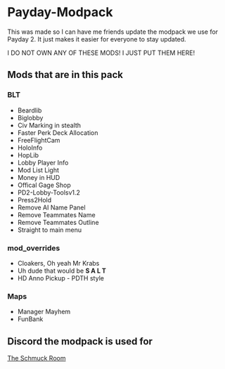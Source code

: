 # Payday-Modpack

This was made so I can have me friends update the modpack we use for Payday 2. It just makes it easier for everyone to stay updated.

I DO NOT OWN ANY OF THESE MODS! I JUST PUT THEM HERE!

## Mods that are in this pack

### BLT

- Beardlib
- Biglobby
- Civ Marking in stealth
- Faster Perk Deck Allocation
- FreeFlightCam
- HoloInfo
- HopLib
- Lobby Player Info
- Mod List Light
- Money in HUD
- Offical Gage Shop
- PD2-Lobby-Toolsv1.2
- Press2Hold
- Remove AI Name Panel
- Remove Teammates Name
- Remove Teammates Outline
- Straight to main menu

### mod_overrides

   - Cloakers, Oh yeah Mr Krabs
   - Uh dude that would be **S A L T**
   - HD Anno Pickup - PDTH style

### Maps

   - Manager Mayhem
   - FunBank


## Discord the modpack is used for

[The Schmuck Room](https://discord.gg/YtwfQrD)
